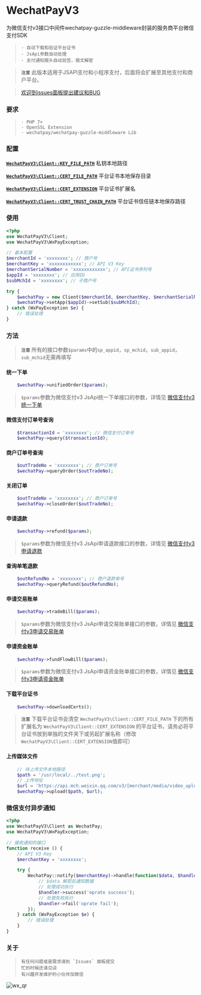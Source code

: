 # WechatPayV3

 为微信支付v3接口中间件wechatpay-guzzle-middleware封装的服务商平台微信支付SDK

>     · 自动下载和验证平台证书
>     · JsApi参数自动处理
>     · 支付通知报头自动验签，报文解密

> **`注意`** 此版本适用于JSAPI支付和小程序支付，后面将会扩展至其他支付和商户平台。

> [欢迎到issues面板提出建议和BUG](https://github.com/lspriv/WechatPayV3/issues)

### 要求

>     · PHP 7+
>     · OpenSSL Extension
>     · wechatpay/wechatpay-guzzle-middleware Lib

### 配置

[**`WechatPayV3\Client::KEY_FILE_PATH`**](#KEY_FILE_PATH)  私钥本地路径

[**`WechatPayV3\Client::CERT_FILE_PATH`**](#CERT_FILE_PATH)  平台证书本地保存目录

[**`WechatPayV3\Client::CERT_EXTENSION`**](#CERT_EXTENSION)  平台证书扩展名

[**`WechatPayV3\Client::CERT_TRUST_CHAIN_PATH`**](#CERT_TRUST_CHAIN_PATH)  平台证书信任链本地保存路径

### 使用

```php
<?php
use WechatPayV3\Client;
use WechatPayV3\WxPayException;

// 基本配置
$merchantId = 'xxxxxxxx'; // 商户号
$merchantKey = 'xxxxxxxxxxxx'; // API V3 Key
$merchantSerialNumber = 'xxxxxxxxxxxx'; // API证书序列号
$appId = 'xxxxxxxx'; // 应用ID
$subMchId = 'xxxxxxxx'; // 子商户号

try {
    $wechatPay = new Client($merchantId, $merchantKey, $merchantSerialNumber);
    $wechatPay->setApp($appId)->setSub($subMchId);
} catch (WxPayException $e) {
    // 错误处理
}
```

### 方法
> **`注意`** 所有的接口参数`$params`中的`sp_appid`，`sp_mchid`，`sub_appid`，`sub_mchid`无需再填写

#### 统一下单

```php
    $wechatPay->unifiedOrder($params);
```

> `$params`参数为微信支付v3 JsApi统一下单接口的参数，详情见 [微信支付v3统一下单](https://pay.weixin.qq.com/wiki/doc/apiv3_partner/apis/chapter4_1_1.shtml)

#### 微信支付订单号查询

```php
    $transactionId = 'xxxxxxxx'; // 微信支付订单号
    $wechatPay->query($transactionId); 
```

#### 商户订单号查询

```php
    $outTradeNo = 'xxxxxxxx'; // 商户订单号
    $wechatPay->queryOrder($outTradeNo); 
```

#### 关闭订单

```php
    $outTradeNo = 'xxxxxxxx'; // 商户订单号
    $wechatPay->closeOrder($outTradeNo); 
```

#### 申请退款

```php
    $wechatPay->refund($params); 
```

> `$params`参数为微信支付v3 JsApi申请退款接口的参数，详情见 [微信支付v3申请退款](https://pay.weixin.qq.com/wiki/doc/apiv3_partner/apis/chapter4_1_9.shtml)

#### 查询单笔退款

```php
    $outRefundNo = 'xxxxxxxx'; // 商户退款单号
    $wechatPay->queryRefund($outRefundNo); 
```

#### 申请交易账单

```php
    $wechatPay->tradeBill($params); 
```

> `$params`参数为微信支付v3 JsApi申请交易账单接口的参数，详情见 [微信支付v3申请交易账单](https://pay.weixin.qq.com/wiki/doc/apiv3_partner/apis/chapter4_1_6.shtml)

#### 申请资金账单

```php
    $wechatPay->fundFlowBill($params); 
```

> `$params`参数为微信支付v3 JsApi申请资金账单接口的参数，详情见 [微信支付v3申请资金账单](https://pay.weixin.qq.com/wiki/doc/apiv3_partner/apis/chapter4_1_7.shtml)

#### 下载平台证书

```php
    $wechatPay->downloadCerts(); 
```

> **`注意`** 下载平台证书会清空 `WechatPayV3\Client::CERT_FILE_PATH` 下的所有扩展名为 `WechatPayV3\Client::CERT_EXTENSION` 的平台证书，请务必将平台证书放到单独的文件夹下或另起扩展名称（修改`WechatPayV3\Client::CERT_EXTENSION`值即可）

#### 上传媒体文件

```php
    // 待上传文件本地路径
    $path = '/usr/local/../test.png';
    // 上传地址
    $url = 'https://api.mch.weixin.qq.com/v3/[merchant/media/video_upload|marketing/favor/media/image-upload]'; 
    $wechatPay->upload($path, $url); 
```

### 微信支付异步通知

```php
<?php
use WechatPayV3\Client as WechatPay;
use WechatPayV3\WxPayException;

// 接收通知的接口
function receive () {
    // API V3 Key
    $merchantKey = 'xxxxxxxx'; 

    try {
        WechatPay::notify($merchantKey)->handle(function($data, $handler) {
            // $data 解密后通知数据
            // 处理成功执行
            $handler->success('oprate success');
            // 处理失败执行
            $handler->fail('oprate fail');
        });
    } catch (WxPayException $e) {
        // 错误处理
    }
}
```

### 关于

>     有任何问题或是需求请到 `Issues` 面板提交
>     忙的时候还请见谅
>     有兴趣开发维护的小伙伴加微信

![wx_qr](https://chat.qilianyun.net/static/git/calendar/wx.png)
